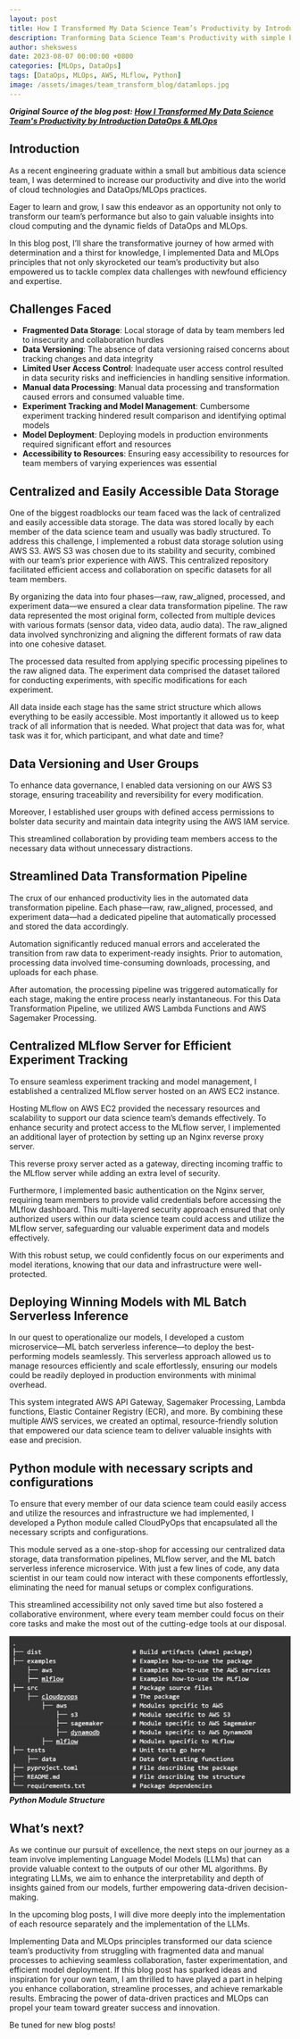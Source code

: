 ```yaml
---
layout: post
title: How I Transformed My Data Science Team’s Productivity by Introducing DataOps & MLOps
description: Tranforming Data Science Team's Productivity with simple but yet effective steps
author: shekswess
date: 2023-08-07 00:00:00 +0800
categories: [MLOps, DataOps]
tags: [DataOps, MLOps, AWS, MLflow, Python]
image: /assets/images/team_transform_blog/datamlops.jpg
---
```


_**Original Source of the blog post: [How I Transformed My Data Science Team's Productivity by Introduction DataOps & MLOps](https://home.mlops.community/public/blogs/how-i-transformed-my-data-science-teams-productivity-by-introducing-dataops-mlops)**_

## Introduction

As a recent engineering graduate within a small but ambitious data science team, I was determined to increase our productivity and dive into the world of cloud technologies and DataOps/MLOps practices. 

Eager to learn and grow, I saw this endeavor as an opportunity not only to transform our team’s performance but also to gain valuable insights into cloud computing and the dynamic fields of DataOps and MLOps. 

In this blog post, I’ll share the transformative journey of how armed with determination and a thirst for knowledge, I implemented Data and MLOps principles that not only skyrocketed our team’s productivity but also empowered us to tackle complex data challenges with newfound efficiency and expertise.


## Challenges Faced

- **Fragmented Data Storage**: Local storage of data by team members led to insecurity and collaboration hurdles
- **Data Versioning**: The absence of data versioning raised concerns about tracking changes and data integrity
- **Limited User Access Control**: Inadequate user access control resulted in data security risks and inefficiencies in handling sensitive information.
- **Manual data Processing**: Manual data processing and transformation caused errors and consumed valuable time.
- **Experiment Tracking and Model Management**: Cumbersome experiment tracking hindered result comparison and identifying optimal models
- **Model Deployment**: Deploying models in production environments required significant effort and resources
- **Accessibility to Resources**: Ensuring easy accessibility to resources for team members of varying experiences was essential


## Centralized and Easily Accessible Data Storage

One of the biggest roadblocks our team faced was the lack of centralized and easily accessible data storage. The data was stored locally by each member of the data science team and usually was badly structured. To address this challenge, I implemented a robust data storage solution using AWS S3. AWS S3 was chosen due to its stability and security, combined with our team’s prior experience with AWS. This centralized repository facilitated efficient access and collaboration on specific datasets for all team members. 

By organizing the data into four phases—raw, raw_aligned, processed, and experiment data—we ensured a clear data transformation pipeline. The raw data represented the most original form, collected from multiple devices with various formats (sensor data, video data, audio data). The raw_aligned data involved synchronizing and aligning the different formats of raw data into one cohesive dataset. 

The processed data resulted from applying specific processing pipelines to the raw aligned data. The experiment data comprised the dataset tailored for conducting experiments, with specific modifications for each experiment. 

All data inside each stage has the same strict structure which allows everything to be easily accessible. Most importantly it allowed us to keep track of all information that is needed. What project that data was for, what task was it for, which participant, and what date and time?

## Data Versioning and User Groups

To enhance data governance, I enabled data versioning on our AWS S3 storage, ensuring traceability and reversibility for every modification. 

Moreover, I established user groups with defined access permissions to bolster data security and maintain data integrity using the AWS IAM service. 

This streamlined collaboration by providing team members access to the necessary data without unnecessary distractions.

## Streamlined Data Transformation Pipeline

The crux of our enhanced productivity lies in the automated data transformation pipeline. Each phase—raw, raw_aligned, processed, and experiment data—had a dedicated pipeline that automatically processed and stored the data accordingly. 

Automation significantly reduced manual errors and accelerated the transition from raw data to experiment-ready insights. Prior to automation, processing data involved time-consuming downloads, processing, and uploads for each phase. 

After automation, the processing pipeline was triggered automatically for each stage, making the entire process nearly instantaneous. For this Data Transformation Pipeline, we utilized AWS Lambda Functions and AWS Sagemaker Processing.

## Centralized MLflow Server for Efficient Experiment Tracking

To ensure seamless experiment tracking and model management, I established a centralized MLflow server hosted on an AWS EC2 instance. 

Hosting MLflow on AWS EC2 provided the necessary resources and scalability to support our data science team’s demands effectively. To enhance security and protect access to the MLflow server, I implemented an additional layer of protection by setting up an Nginx reverse proxy server. 

This reverse proxy server acted as a gateway, directing incoming traffic to the MLflow server while adding an extra level of security. 

Furthermore, I implemented basic authentication on the Nginx server, requiring team members to provide valid credentials before accessing the MLflow dashboard. This multi-layered security approach ensured that only authorized users within our data science team could access and utilize the MLflow server, safeguarding our valuable experiment data and models effectively. 

With this robust setup, we could confidently focus on our experiments and model iterations, knowing that our data and infrastructure were well-protected.

## Deploying Winning Models with ML Batch Serverless Inference

In our quest to operationalize our models, I developed a custom microservice—ML batch serverless inference—to deploy the best-performing models seamlessly. This serverless approach allowed us to manage resources efficiently and scale effortlessly, ensuring our models could be readily deployed in production environments with minimal overhead. 

This system integrated AWS API Gateway, Sagemaker Processing, Lambda functions, Elastic Container Registry (ECR), and more. By combining these multiple AWS services, we created an optimal, resource-friendly solution that empowered our data science team to deliver valuable insights with ease and precision.


## Python module with necessary scripts and configurations

To ensure that every member of our data science team could easily access and utilize the resources and infrastructure we had implemented, I developed a Python module called CloudPyOps that encapsulated all the necessary scripts and configurations. 

This module served as a one-stop-shop for accessing our centralized data storage, data transformation pipelines, MLflow server, and the ML batch serverless inference microservice. With just a few lines of code, any data scientist in our team could now interact with these components effortlessly, eliminating the need for manual setups or complex configurations. 

This streamlined accessibility not only saved time but also fostered a collaborative environment, where every team member could focus on their core tasks and make the most out of the cutting-edge tools at our disposal.

![cloudops](../assets/images/team_transform_blog/cloudops.png)
_**Python Module Structure**_


## What’s next?

As we continue our pursuit of excellence, the next steps on our journey as a team involve implementing Language Model Models (LLMs) that can provide valuable context to the outputs of our other ML algorithms. By integrating LLMs, we aim to enhance the interpretability and depth of insights gained from our models, further empowering data-driven decision-making.

In the upcoming blog posts, I will dive more deeply into the implementation of each resource separately and the implementation of the LLMs.

Implementing Data and MLOps principles transformed our data science team’s productivity from struggling with fragmented data and manual processes to achieving seamless collaboration, faster experimentation, and efficient model deployment. If this blog post has sparked ideas and inspiration for your own team, I am thrilled to have played a part in helping you enhance collaboration, streamline processes, and achieve remarkable results. Embracing the power of data-driven practices and MLOps can propel your team toward greater success and innovation. 

Be tuned for new blog posts!